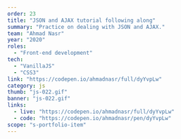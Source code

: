 ```yaml
---
order: 23
title: "JSON and AJAX tutorial following along"
summary: "Practice on dealing with JSON and AJAX."
team: "Ahmad Nasr"
year: "2020"
roles:
  - "Front-end development"
tech:
  - "VanillaJS"
  - "CSS3"
link: "https://codepen.io/ahmadnasr/full/dyYvpLw"
category: js
thumb: "js-022.gif"
banner: "js-022.gif"
links:
  - live: "https://codepen.io/ahmadnasr/full/dyYvpLw"
  - code: "https://codepen.io/ahmadnasr/pen/dyYvpLw"
scope: "s-portfolio-item"
---
```


